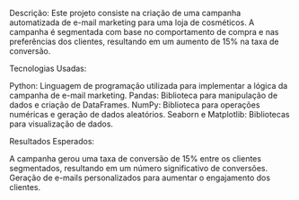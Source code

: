 Descrição:
Este projeto consiste na criação de uma campanha automatizada de e-mail marketing para uma loja de cosméticos. A campanha é segmentada com base no comportamento de compra e nas preferências dos clientes, resultando em um aumento de 15% na taxa de conversão.

Tecnologias Usadas:

Python: Linguagem de programação utilizada para implementar a lógica da campanha de e-mail marketing.
Pandas: Biblioteca para manipulação de dados e criação de DataFrames.
NumPy: Biblioteca para operações numéricas e geração de dados aleatórios.
Seaborn e Matplotlib: Bibliotecas para visualização de dados.

Resultados Esperados:

A campanha gerou uma taxa de conversão de 15% entre os clientes segmentados, resultando em um número significativo de conversões.
Geração de e-mails personalizados para aumentar o engajamento dos clientes.


